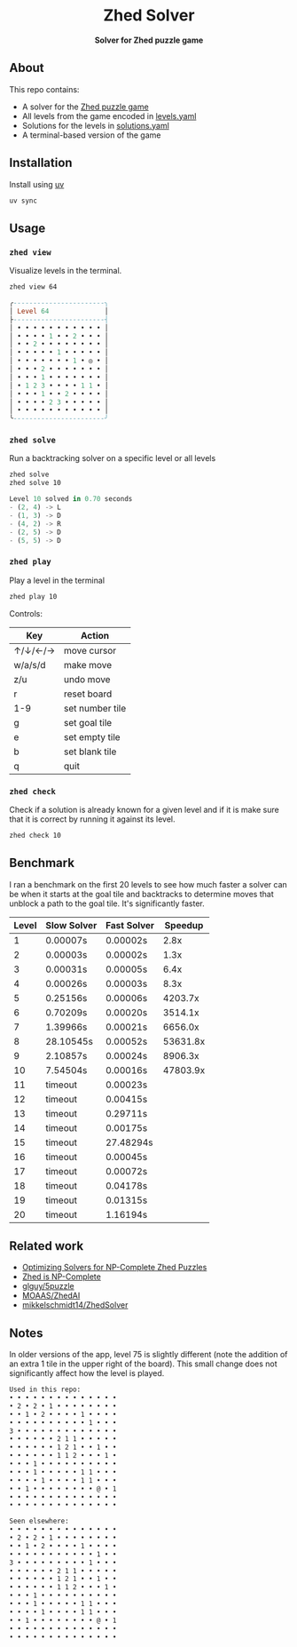 <div align="center">
  <h1>Zhed Solver</h1>

  <p>
    <strong>Solver for Zhed puzzle game</strong>
  </p>
</div>

## About

This repo contains:

- A solver for the [Zhed puzzle game](https://play.google.com/store/apps/details?id=com.groundcontrol.zhed)
- All levels from the game encoded in [levels.yaml](./src/zhed/data//levels.yaml)
- Solutions for the levels in [solutions.yaml](./src/zhed/data/solutions.yaml)
- A terminal-based version of the game

## Installation

Install using [uv](https://docs.astral.sh/uv)

```bash
uv sync
```

## Usage

### `zhed view`

Visualize levels in the terminal.

```bash
zhed view 64
```

```hs
╭-----------------------╮
│ Level 64              │
├-----------------------┤
│ • • • • • • • • • • • │
│ • • • • 1 • • 2 • • • │
│ • • 2 • • • • • • • • │
│ • • • • • 1 • • • • • │
│ • • • • • • • 1 • ◎ • │
│ • • • 2 • • • • • • • │
│ • • • 1 • • • • • • • │
│ • 1 2 3 • • • • 1 1 • │
│ • • • 1 • • 2 • • • • │
│ • • • • 2 3 • • • • • │
│ • • • • • • • • • • • │
╰-----------------------╯
```

### `zhed solve`

Run a backtracking solver on a specific level or all levels

```bash
zhed solve
zhed solve 10
```

```rs
Level 10 solved in 0.70 seconds
- (2, 4) -> L
- (1, 3) -> D
- (4, 2) -> R
- (2, 5) -> D
- (5, 5) -> D
```

### `zhed play`

Play a level in the terminal

```bash
zhed play 10
```

Controls:

| Key     | Action          |
| ------- | --------------- |
| ↑/↓/←/→ | move cursor     |
| w/a/s/d | make move       |
| z/u     | undo move       |
| r       | reset board     |
| 1-9     | set number tile |
| g       | set goal tile   |
| e       | set empty tile  |
| b       | set blank tile  |
| q       | quit            |

### `zhed check`

Check if a solution is already known for a given level and if it is make sure that it is correct by running it against its level.

```bash
zhed check 10
```

## Benchmark

I ran a benchmark on the first 20 levels to see how much faster a solver can be when it starts at the goal tile and backtracks to determine moves that unblock a path to the goal tile. It's significantly faster.

| Level | Slow Solver | Fast Solver | Speedup  |
| ----- | ----------- | ----------- | -------- |
| 1     | 0.00007s    | 0.00002s    | 2.8x     |
| 2     | 0.00003s    | 0.00002s    | 1.3x     |
| 3     | 0.00031s    | 0.00005s    | 6.4x     |
| 4     | 0.00026s    | 0.00003s    | 8.3x     |
| 5     | 0.25156s    | 0.00006s    | 4203.7x  |
| 6     | 0.70209s    | 0.00020s    | 3514.1x  |
| 7     | 1.39966s    | 0.00021s    | 6656.0x  |
| 8     | 28.10545s   | 0.00052s    | 53631.8x |
| 9     | 2.10857s    | 0.00024s    | 8906.3x  |
| 10    | 7.54504s    | 0.00016s    | 47803.9x |
| 11    | timeout     | 0.00023s    |          |
| 12    | timeout     | 0.00415s    |          |
| 13    | timeout     | 0.29711s    |          |
| 14    | timeout     | 0.00175s    |          |
| 15    | timeout     | 27.48294s   |          |
| 16    | timeout     | 0.00045s    |          |
| 17    | timeout     | 0.00072s    |          |
| 18    | timeout     | 0.04178s    |          |
| 19    | timeout     | 0.01315s    |          |
| 20    | timeout     | 1.16194s    |          |

## Related work

- [Optimizing Solvers for NP-Complete Zhed Puzzles](https://ir.library.oregonstate.edu/concern/parent/pz50h5011/file_sets/xk81jt90z)
- [Zhed is NP-Complete](https://arxiv.org/pdf/2112.07914)
- [glguy/5puzzle](https://github.com/glguy/5puzzle)
- [MOAAS/ZhedAI](https://github.com/MOAAS/ZhedAI)
- [mikkelschmidt14/ZhedSolver](https://github.com/mikkelschmidt14/ZhedSolver)

## Notes

In older versions of the app, level 75 is slightly different (note the addition of an extra 1 tile in the upper right of the board). This small change does not significantly affect how the level is played.

```txt
Used in this repo:
• • • • • • • • • • • • • •
• 2 • 2 • 1 • • • • • • • •
• • 1 • 2 • • • • 1 • • • •
• • • • • • • • • • 1 • • •
3 • • • • • • • • • • • • •
• • • • • • 2 1 1 • • • • •
• • • • • • 1 2 1 • • 1 • •
• • • • • • 1 1 2 • • • 1 •
• • • 1 • • • • • • • • • •
• • • 1 • • • • • 1 1 • • •
• • • • 1 • • • • 1 1 • • •
• • 1 • • • • • • • • @ • 1
• • • • • • • • • • • • • •
• • • • • • • • • • • • • •

Seen elsewhere:
• • • • • • • • • • • • • •
• 2 • 2 • 1 • • • • • • • •
• • 1 • 2 • • • • 1 • • • •
• • • • • • • • • • • 1 • •
3 • • • • • • • • • 1 • • •
• • • • • • 2 1 1 • • • • •
• • • • • • 1 2 1 • • 1 • •
• • • • • • 1 1 2 • • • 1 •
• • • 1 • • • • • • • • • •
• • • 1 • • • • • 1 1 • • •
• • • • 1 • • • • 1 1 • • •
• • 1 • • • • • • • • @ • 1
• • • • • • • • • • • • • •
• • • • • • • • • • • • • •
```
